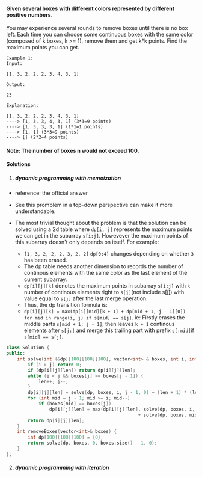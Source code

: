 #### Given several boxes with different colors represented by different positive numbers.
You may experience several rounds to remove boxes until there is no box left. Each time you can choose some continuous boxes with the same color (composed of k boxes, k >= 1), remove them and get k*k points.
Find the maximum points you can get.

```
Example 1:
Input:

[1, 3, 2, 2, 2, 3, 4, 3, 1]

Output:

23

Explanation:

[1, 3, 2, 2, 2, 3, 4, 3, 1] 
----> [1, 3, 3, 4, 3, 1] (3*3=9 points) 
----> [1, 3, 3, 3, 1] (1*1=1 points) 
----> [1, 1] (3*3=9 points) 
----> [] (2*2=4 points)
```

#### Note: The number of boxes n would not exceed 100. 

#### Solutions

1. ##### dynamic programming with memoization

- reference: the official answer
- See this promblem in a top-down perspective can make it more understandable.
- The most trivial thought about the problem is that the solution can be solved using a 2d table where `dp[i, j]` represents the maximum points we can get in the subarray `s[i:j]`. Howevever the maximum points of this subarray doesn't only depends on itself. For example:

    - `[1, 3, 2, 2, 2, 3, 2, 2]` `dp[0:4]` changes depending on whether `3` has been erased.
    - The dp table needs another dimension to records the number of continous elements with the same color as the last element of the current subarray.
    - `dp[i][j][k]` denotes the maximum points in subarray `s[i:j]` with `k` number of continous elements right to `s[j]`(not include s[j]) with value equal to `s[j]` after the last merge operation.
    - Thus, the dp transition formula is:
    - `dp[i][j][k] = max(dp[i][mid][k + 1] + dp[mid + 1, j - 1][0]) for mid in range(i, j) if s[mid] == s[j]`. ie: Firstly erases the middle parts `s[mid + 1: j - 1]`, then leaves `k + 1` continous elements after `s[j:]` and merge this trailing part with prefix `s[:mid]`if `s[mid] == s[j]`.


```c++
class Solution {
public:
    int solve(int (&dp)[100][100][100], vector<int> & boxes, int i, int j, int len) {
        if (i > j) return 0;
        if (dp[i][j][len]) return dp[i][j][len];
        while (i < j && boxes[j] == boxes[j - 1]) {
            len++; j--;
        }
        dp[i][j][len] = solve(dp, boxes, i, j - 1, 0) + (len + 1) * (len + 1);
        for (int mid = j - 1; mid >= i; mid--)
            if (boxes[mid] == boxes[j])
                dp[i][j][len] = max(dp[i][j][len], solve(dp, boxes, i, mid, len + 1)
                                                 + solve(dp, boxes, mid + 1, j - 1, 0));
        return dp[i][j][len];
    }
    int removeBoxes(vector<int>& boxes) {
        int dp[100][100][100] = {0};
        return solve(dp, boxes, 0, boxes.size() - 1, 0);
    }
};
```

2. ##### dynamic programming with iteration


```c++

```